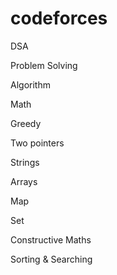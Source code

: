 # codeforces
DSA

Problem Solving

Algorithm

Math

Greedy 

Two pointers

Strings

Arrays

Map 

Set

Constructive Maths

Sorting & Searching
